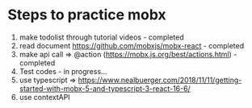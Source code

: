 # Steps to practice mobx
1. make todolist through tutorial videos - completed
2. read document https://github.com/mobxjs/mobx-react - completed
3. make api call => @action (https://mobx.js.org/best/actions.html) - completed
4. Test codes - in progress...
5. use typescript => https://www.nealbuerger.com/2018/11/11/getting-started-with-mobx-5-and-typescript-3-react-16-6/
6. use contextAPI 
